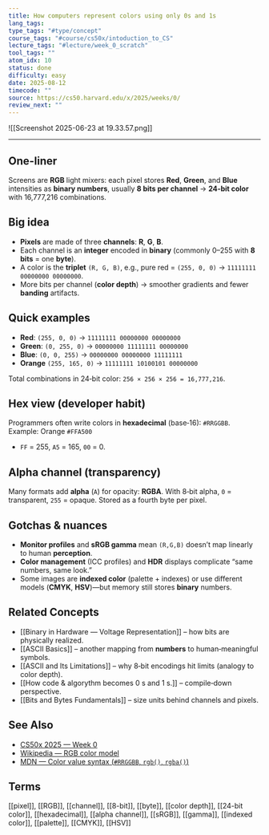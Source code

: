 ```yaml
---
title: How computers represent colors using only 0s and 1s
lang_tags: 
type_tags: "#type/concept"
course_tags: "#course/cs50x/intoduction_to_CS"
lecture_tags: "#lecture/week_0_scratch"
tool_tags: ""
atom_idx: 10
status: done
difficulty: easy
date: 2025-08-12
timecode: ""
source: https://cs50.harvard.edu/x/2025/weeks/0/
review_next: ""
---
```


![[Screenshot 2025-06-23 at 19.33.57.png]]

---

## **One-liner**

Screens are **RGB** light mixers: each pixel stores **Red**, **Green**, and **Blue** intensities as **binary numbers**, usually **8 bits per channel** → **24‑bit color** with 16,777,216 combinations.

## Big idea

- **Pixels** are made of three **channels**: **R**, **G**, **B**.  
- Each channel is an **integer** encoded in **binary** (commonly 0–255 with **8 bits** = one **byte**).  
- A color is the **triplet** `(R, G, B)`, e.g., pure red = `(255, 0, 0)` → `11111111 00000000 00000000`.  
- More bits per channel (**color depth**) → smoother gradients and fewer **banding** artifacts.

## Quick examples

- **Red**: `(255, 0, 0)` → `11111111 00000000 00000000`  
- **Green**: `(0, 255, 0)` → `00000000 11111111 00000000`  
- **Blue**: `(0, 0, 255)` → `00000000 00000000 11111111`  
- **Orange** `(255, 165, 0)` → `11111111 10100101 00000000`

Total combinations in 24‑bit color: `256 × 256 × 256 = 16,777,216`.

## Hex view (developer habit)

Programmers often write colors in **hexadecimal** (base‑16): `#RRGGBB`.  
Example: Orange `#FFA500`  
- `FF` = 255, `A5` = 165, `00` = 0.

## Alpha channel (transparency)

Many formats add **alpha** (`A`) for opacity: **RGBA**. With 8‑bit alpha, `0` = transparent, `255` = opaque. Stored as a fourth byte per pixel.

## Gotchas & nuances

- **Monitor profiles** and **sRGB gamma** mean `(R,G,B)` doesn’t map linearly to human **perception**.  
- **Color management** (ICC profiles) and **HDR** displays complicate “same numbers, same look.”  
- Some images are **indexed color** (palette + indexes) or use different models (**CMYK**, **HSV**)—but memory still stores **binary** numbers.

## Related Concepts

- [[Binary in Hardware — Voltage Representation]] – how bits are physically realized.  
- [[ASCII Basics]] – another mapping from **numbers** to human‑meaningful symbols.  
- [[ASCII and Its Limitations]] – why 8‑bit encodings hit limits (analogy to color depth).  
- [[How code & algorythm becomes 0 s and 1 s.]] – compile‑down perspective.  
- [[Bits and Bytes Fundamentals]] – size units behind channels and pixels.

## See Also

- [CS50x 2025 — Week 0](https://cs50.harvard.edu/x/2025/weeks/0/)  
- [Wikipedia — RGB color model](https://en.wikipedia.org/wiki/RGB_color_model)  
- [MDN — Color value syntax (`#RRGGBB`, `rgb()`, `rgba()`)](https://developer.mozilla.org/en-US/docs/Web/CSS/color_value)  

## Terms

[[pixel]], [[RGB]], [[channel]], [[8-bit]], [[byte]], [[color depth]], [[24-bit color]], [[hexadecimal]], [[alpha channel]], [[sRGB]], [[gamma]], [[indexed color]], [[palette]], [[CMYK]], [[HSV]]
